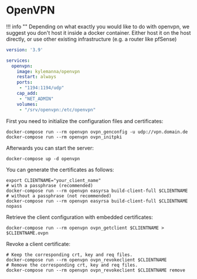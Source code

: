 # OpenVPN

!!! info ""
	Depending on what exactly you would like to do with openvpn, we suggest you don't host it inside a docker container.
	Either host it on the host directly, or use other existing infrastructure (e.g. a router like pfSense)

```yaml
version: '3.9'

services:
  openvpn:
    image: kylemanna/openvpn
    restart: always
    ports:
     - "1194:1194/udp"
    cap_add:
     - "NET_ADMIN"   
    volumes:
     - "/srv/openvpn:/etc/openvpn"
```

First you need to initialize the configuration files and certificates:
```shell
docker-compose run --rm openvpn ovpn_genconfig -u udp://vpn.domain.de
docker-compose run --rm openvpn ovpn_initpki
```

Afterwards you can start the server:
```shell
docker-compose up -d openvpn
```

You can generate the certificates as follows:
```shell
export CLIENTNAME="your_client_name"
# with a passphrase (recommended)
docker-compose run --rm openvpn easyrsa build-client-full $CLIENTNAME
# without a passphrase (not recommended)
docker-compose run --rm openvpn easyrsa build-client-full $CLIENTNAME nopass
```

Retrieve the client configuration with embedded certificates:
```shell
docker-compose run --rm openvpn ovpn_getclient $CLIENTNAME > $CLIENTNAME.ovpn
```

Revoke a client certificate:
```shell
# Keep the corresponding crt, key and req files.
docker-compose run --rm openvpn ovpn_revokeclient $CLIENTNAME
# Remove the corresponding crt, key and req files.
docker-compose run --rm openvpn ovpn_revokeclient $CLIENTNAME remove
```